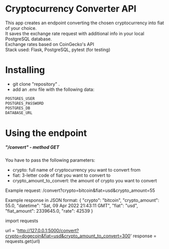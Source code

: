 # Cryptocurrency Converter API

This app creates an endpoint converting the chosen cryptocurrency into fiat of your choice.<br>
It saves the exchange rate request with additional info in your local PostgreSQL database.<br>
Exchange rates based on CoinGecko's API<br>
Stack used: Flask, PostgreSQL, pytest (for testing)<br>


# Installing

- git clone "repository" .
- add an .env file with the following data:
```bash
POSTGRES_USER
POSTGRES_PASSWORD
POSTGRES_DB
DATABASE_URL
```

# Using the endpoint

##### "/convert"  -  method GET
You have to pass the following parameters:
- crypto: full name of cryptocurrency you want to convert from<br>
- fiat: 3-letter code of fiat you want to convert to<br>
- crypto_amount_to_convert: the amount of crypto you want to convert

Example request:
/convert?crypto=bitcoin&fiat=usd&crypto_amount=55

Example response in JSON format:
{
  "crypto": "bitcoin", 
  "crypto_amount": 55.0, 
  "datetime": "Sat, 09 Apr 2022 21:43:11 GMT", 
  "fiat": "usd", 
  "fiat_amount": 2339645.0, 
  "rate": 42539
}

import requests

url = 'http://127.0.0.1:5000/convert?crypto=dogecoin&fiat=usd&crypto_amount_to_convert=300'
response = requests.get(url)